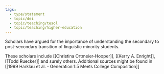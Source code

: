 ```yaml
---
tags:
  - type/statement
  - topic/dei
  - topic/teaching/tesol
  - topic/teaching/higher-education
---
```

Scholars have argued for the importance of understanding the secondary to post-secondary transition of linguistic minority students.

These scholars include [[Christina Ortmeier-Hooper]], [[Kerry A. Enright]], [[Todd Ruecker]] and surely others. Additional sources might be found in [[1999 Harklau et al. - Generation 1.5 Meets College Composition]]